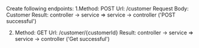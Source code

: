 Create following endpoints:
1.Method: POST 
  Url: /customer 
  Request Body: Customer
  Result: controller   ->    service => service -> controller ('POST successful')

  
2. Method: GET
   Url: /customer/{customerId}
   Result: controller   ->    service => service -> controller ('Get successful')
   
   
